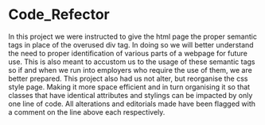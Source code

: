 # Code_Refector




In this project we were instructed to give the html page the proper semantic tags in place of the overused div tag. In doing so we will better understand the need to proper identification of various parts of a webpage for future use. This is also meant to accustom us to the usage of these semantic tags so if and when we run into employers who require the use of them, we are better prepared.
This project also had us not alter, but reorganise the css style page. Making it more space efficient and in turn organising it so that classes that have identical attributes and stylings can be impacted by only one line of code. 
All alterations and editorials made have been flagged with a comment on the line above each respectively.